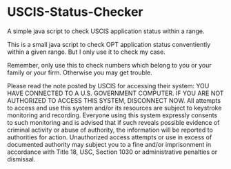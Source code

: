 # USCIS-Status-Checker
A simple java script to check USCIS application status within a range.

This is a small java script to check OPT application status conventiently within a given range. But I only use it to check my case.  

Remember, only use this to check numbers which belong to you or your family or your firm. Otherwise you may get trouble.

Please read the note posted by USCIS for accessing their system:
YOU HAVE CONNECTED TO A U.S. GOVERNMENT COMPUTER. IF YOU ARE NOT AUTHORIZED TO ACCESS THIS SYSTEM, DISCONNECT NOW. All attempts to access and use this system and/or its resources are subject to keystroke monitoring and recording. Everyone using this system expressly consents to such monitoring and is advised that if such reveals possible evidence of criminal activity or abuse of authority, the information will be reported to authorities for action. Unauthorized access attempts or use in excess of documented authority may subject you to a fine and/or imprisonment in accordance with Title 18, USC, Section 1030 or administrative penalties or dismissal.
